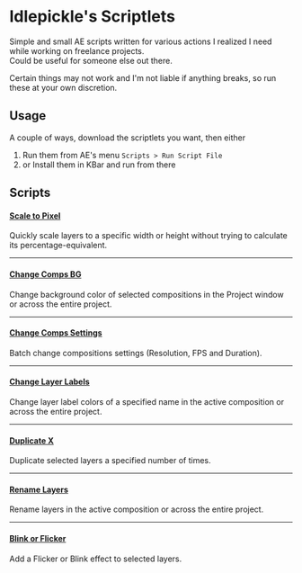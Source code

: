 # Idlepickle's Scriptlets

Simple and small AE scripts written for various actions I realized I need while working on freelance projects.  
Could be useful for someone else out there.  

Certain things may not work and I'm not liable if anything breaks, so run these at your own discretion.  

## Usage

A couple of ways, download the scriptlets you want, then either  

1. Run them from AE's menu `Scripts > Run Script File`
2. or Install them in KBar and run from there

## Scripts


#### [Scale to Pixel](https://github.com/idlepickle/idp_Scriptlets/blob/main/Scale%20To%20Pixel.jsx)
Quickly scale layers to a specific width or height without trying to calculate its percentage-equivalent.

---

#### [Change Comps BG](https://github.com/idlepickle/idp_Scriptlets/blob/main/Change%20Comps%20BG.jsx)
Change background color of selected compositions in the Project window or across the entire project.

---

#### [Change Comps Settings](https://github.com/idlepickle/idp_Scriptlets/blob/main/Batch%20Comp%20Settings.jsx)
Batch change compositions settings (Resolution, FPS and Duration).

---

#### [Change Layer Labels](https://github.com/idlepickle/idp_Scriptlets/blob/main/Change%20Layer%20Labels.jsx)
Change layer label colors of a specified name in the active composition or across the entire project.

---

#### [Duplicate X](https://github.com/idlepickle/idp_Scriptlets/blob/main/Duplicate%20X.jsx)
Duplicate selected layers a specified number of times.

---

#### [Rename Layers](https://github.com/idlepickle/idp_Scriptlets/blob/main/Rename%20Layers.jsx)
Rename layers in the active composition or across the entire project.

---

#### [Blink or Flicker](https://github.com/idlepickle/idp_Scriptlets/blob/main/Blink%20or%20Flicker.jsx)
Add a Flicker or Blink effect to selected layers.
